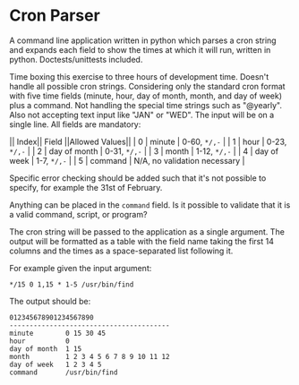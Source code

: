 # Cron Parser
A command line application written in python which parses a cron string and expands each field to show the times at which it will run, written in python. Doctests/unittests included.

Time boxing this exercise to three hours of development time. Doesn't handle all possible cron strings. Considering only the standard cron format with five time fields (minute, hour, day of month, month, and day of week) plus a command. Not handling the special time strings such as "@yearly". Also not accepting text input like "JAN" or "WED". The input will be on a single line. All fields are mandatory:

|| Index|| Field        ||Allowed Values||
| 0     |  minute       | 0-60, `*/,-`  |
| 1     |  hour         | 0-23, `*/,-`  |
| 2     |  day of month | 0-31, `*/,-`  |
| 3     |  month        | 1-12, `*/,-`  |
| 4     |  day of week  | 1-7,  `*/,-`  |
| 5     |  command      | N/A, no validation necessary |

Specific error checking should be added such that it's not possible to specify, for example the 31st of February.

Anything can be placed in the `command` field.  Is it possible to validate that it is a valid command, script, or program?

The cron string will be passed to the application as a single argument. The output will be formatted as a table with the field name taking the first 14 columns and the times as a space-separated list following it.

For example given the input argument:
```
*/15 0 1,15 * 1-5 /usr/bin/find
```

The output should be:
```
012345678901234567890
----------------------------------------
minute        0 15 30 45
hour          0
day of month  1 15
month         1 2 3 4 5 6 7 8 9 10 11 12
day of week   1 2 3 4 5
command       /usr/bin/find
```
